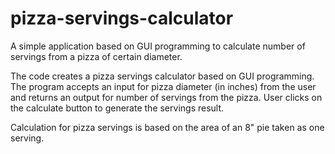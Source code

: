 # pizza-servings-calculator
A simple application based on GUI programming to calculate number of servings from a pizza of certain diameter.

 The code creates a pizza servings calculator based on GUI programming. The program accepts an input for pizza diameter (in inches) from the user and returns an output 
 for number of servings from the pizza. User clicks on the calculate button to generate the servings result. 

 Calculation for pizza servings is based on the area of an 8" pie taken as one serving.
